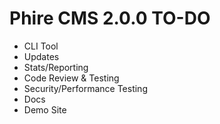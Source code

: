 Phire CMS 2.0.0 TO-DO
=====================

- CLI Tool
- Updates
- Stats/Reporting
- Code Review & Testing
- Security/Performance Testing
- Docs
- Demo Site
